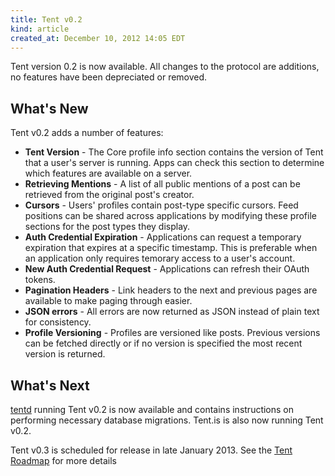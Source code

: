 ```yaml
---
title: Tent v0.2
kind: article
created_at: December 10, 2012 14:05 EDT
---
```

Tent version 0.2 is now available. All changes to the protocol are additions, no features have been depreciated or removed.

## What's New

Tent v0.2 adds a number of features:

 - **Tent Version** - The Core profile info section contains the version of Tent that a user's server is running. Apps can check this section to determine which features are available on a server.
 - **Retrieving Mentions** - A list of all public mentions of a post can be retrieved from the original post's creator. 
 - **Cursors** - Users' profiles contain post-type specific cursors. Feed positions can be shared across applications by modifying these profile sections for the post types they display. 
 - **Auth Credential Expiration** - Applications can request a temporary expiration that expires at a specific timestamp. This is preferable when an application only requires temorary access to a user's account.
 - **New Auth Credential Request** - Applications can refresh their OAuth tokens.
 - **Pagination Headers** - Link headers to the next and previous pages are available to make paging through easier. 
- **JSON errors** - All errors are now returned as JSON instead of plain text for consistency.
- **Profile Versioning** - Profiles are versioned like posts. Previous versions can be fetched directly or if no version is specified the most recent version is returned.
  
## What's Next

[tentd](https://github.com/tent/tentd-admin) running Tent v0.2 is now available and contains instructions on performing necessary database migrations. Tent.is is also now running Tent v0.2.

Tent v0.3 is scheduled for release in late January 2013. See the [Tent Roadmap](https://tent.io/blog/tent-roadmap) for more details